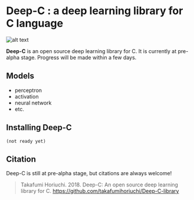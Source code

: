# Deep-C : a deep learning library for C language
![alt text](https://github.com/takafumihoriuchi/Deep-C-library/blob/master/images/hokusai040_main_logo2.png)

**Deep-C** is an open source deep learning library for C. It is currently at pre-alpha stage. Progress will be made within a few days.

## Models
- perceptron
- activation
- neural network
- etc.

## Installing Deep-C
`(not ready yet)`

## Citation
Deep-C is still at pre-alpha stage, but citations are always welcome!
> Takafumi Horiuchi. 2018. Deep-C: An open source deep learning library for C. https://github.com/takafumihoriuchi/Deep-C-library